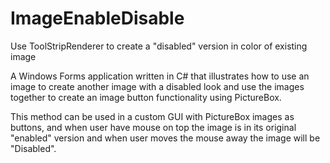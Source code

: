 # ImageEnableDisable
Use ToolStripRenderer to create a "disabled" version in color of existing image

A Windows Forms application written in C# that illustrates how to use an image to create another image with a disabled look and use the images together to create an image button functionality using PictureBox.

This method can be used in a custom GUI with PictureBox images as buttons, and when user have mouse on top the image is in its original "enabled" version and when user moves the mouse away the image will be "Disabled".
